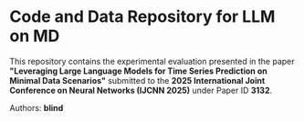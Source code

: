 # Code and Data Repository for LLM on MD
This repository contains the experimental evaluation presented in the paper **"Leveraging Large Language Models for Time Series Prediction on Minimal Data Scenarios"** submitted to the **2025 International Joint Conference on Neural Networks (IJCNN 2025)** under Paper ID **3132**.

Authors: **blind**

